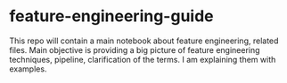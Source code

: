 # feature-engineering-guide
This repo will contain a main notebook about feature engineering, related files. Main objective is providing a big picture of feature engineering techniques, pipeline, clarification of the terms. I am explaining them with examples.
